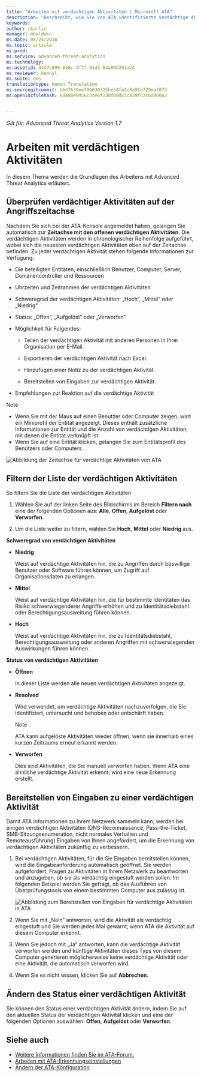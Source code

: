 ```yaml
---
title: "Arbeiten mit verdächtigen Aktivitäten | Microsoft ATA"
description: "Beschreibt, wie Sie von ATA identifizierte verdächtige Aktivitäten überprüfen."
keywords: 
author: rkarlin
manager: mbaldwin
ms.date: 08/24/2016
ms.topic: article
ms.prod: 
ms.service: advanced-threat-analytics
ms.technology: 
ms.assetid: 44d7c899-816c-4f7f-91d3-84a09d291a24
ms.reviewer: bennyl
ms.suite: ems
translationtype: Human Translation
ms.sourcegitcommit: b6d7639ee796630325be54fa1c8a91a729eaf075
ms.openlocfilehash: 6d488e9956c3ce6f130f00dc3c439fc2c6d460a3


---
```


*Gilt für: Advanced Threat Analytics Version 1.7*



# <a name="Working-with-Suspicious-Activities"></a>Arbeiten mit verdächtigen Aktivitäten
In diesem Thema werden die Grundlagen des Arbeitens mit Advanced Threat Analytics erläutert.

## <a name="Review-suspicious-activities-on-the-attack-time-line"></a>Überprüfen verdächtiger Aktivitäten auf der Angriffszeitachse
Nachdem Sie sich bei der ATA-Konsole angemeldet haben, gelangen Sie automatisch zur **Zeitachse mit den offenen verdächtigen Aktivitäten**. Die verdächtigen Aktivitäten werden in chronologischer Reihenfolge aufgeführt, wobei sich die neuesten verdächtigen Aktivitäten oben auf der Zeitachse befinden.
Zu jeder verdächtigen Aktivität stehen folgende Informationen zur Verfügung:

-   Die beteiligten Entitäten, einschließlich Benutzer, Computer, Server, Domänencontroller und Ressourcen

-   Uhrzeiten und Zeitrahmen der verdächtigen Aktivitäten

-   Schweregrad der verdächtigen Aktivitäten: „Hoch“, „Mittel“ oder „Niedrig“

-   Status: „Offen“, „Aufgelöst“ oder „Verworfen“

-   Möglichkeit für Folgendes:

    -   Teilen der verdächtigen Aktivität mit anderen Personen in Ihrer Organisation per E-Mail.

    -   Exportieren der verdächtigen Aktivität nach Excel.

    -   Hinzufügen einer Notiz zu der verdächtigen Aktivität.

    -   Bereitstellen von Eingaben zur verdächtigen Aktivität.

-   Empfehlungen zur Reaktion auf die verdächtige Aktivität

> [!NOTE]
> -   Wenn Sie mit der Maus auf einen Benutzer oder Computer zeigen, wird ein Miniprofil der Entität angezeigt. Dieses enthält zusätzliche Informationen zur Entität und die Anzahl von verdächtigen Aktivitäten, mit denen die Entität verknüpft ist.
> -   Wenn Sie auf eine Entität klicken, gelangen Sie zum Entitätsprofil des Benutzers oder Computers.

![Abbildung der Zeitachse für verdächtige Aktivitäten von ATA](media/ATA-Suspicious-Activity-Timeline.JPG)

## <a name="Filter-suspicious-activities-list"></a>Filtern der Liste der verdächtigen Aktivitäten
So filtern Sie die Liste der verdächtigen Aktivitäten

1.  Wählen Sie auf der linken Seite des Bildschirms im Bereich **Filtern nach** eine der folgenden Optionen aus: **Alle**, **Offen**, **Aufgelöst** oder **Verworfen**.

2.  Um die Liste weiter zu filtern, wählen Sie **Hoch**, **Mittel** oder **Niedrig** aus.

**Schweregrad von verdächtigen Aktivitäten**

-   **Niedrig**

    Weist auf verdächtige Aktivitäten hin, die zu Angriffen durch böswillige Benutzer oder Software führen können, um Zugriff auf Organisationsdaten zu erlangen.

-   **Mittel**

    Weist auf verdächtige Aktivitäten hin, die für bestimmte Identitäten das Risiko schwerwiegenderer Angriffe erhöhen und zu Identitätsdiebstahl oder Berechtigungsausweitung führen können.

-   **Hoch**

    Weist auf verdächtige Aktivitäten hin, die zu Identitätsdiebstahl, Berechtigungsausweitung oder anderen Angriffen mit schwerwiegenden Auswirkungen führen können.

**Status von verdächtigen Aktivitäten**

-   **Öffnen**

    In dieser Liste werden alle neuen verdächtigen Aktivitäten angezeigt.

-   **Resolved**

    Wird verwendet, um verdächtige Aktivitäten nachzuverfolgen, die Sie identifiziert, untersucht und behoben oder entschärft haben.

    > [!NOTE]
    > ATA kann aufgelöste Aktivitäten wieder öffnen, wenn sie innerhalb eines kurzen Zeitraums erneut erkannt werden.

-   **Verworfen**

    Dies sind Aktivitäten, die Sie manuell verworfen haben. Wenn ATA eine ähnliche verdächtige Aktivität erkennt, wird eine neue Erkennung erstellt.

## <a name="Provide-input-on-a-suspicious-activity"></a>Bereitstellen von Eingaben zu einer verdächtigen Aktivität
Damit ATA Informationen zu Ihrem Netzwerk sammeln kann, werden bei einigen verdächtigen Aktivitäten (DNS-Reconnaissance, Pass-the-Ticket, SMB-Sitzungsenumeration, nicht normales Verhalten und Remoteausführung) Eingaben von Ihnen angefordert, um die Erkennung von verdächtigen Aktivitäten zukünftig zu verbessern.

1.  Bei verdächtigen Aktivitäten, für die Sie Eingaben bereitstellen können, wird die Eingabeanforderung automatisch geöffnet. Sie werden aufgefordert, Fragen zu Aktivitäten in Ihrem Netzwerk zu beantworten und anzugeben, ob sie als verdächtig eingestuft werden sollen. Im folgenden Beispiel werden Sie gefragt, ob das Ausführen von Überprüfungstools von einem bestimmten Computer aus zulässig ist.

    ![Abbildung zum Bereitstellen von Eingaben für verdächtige Aktivitäten in ATA](media/ATA-Input.JPG)

2.  Wenn Sie mit „Nein“ antworten, wird die Aktivität als verdächtig eingestuft und Sie werden jedes Mal gewarnt, wenn ATA die Aktivität auf diesem Computer erkennt.

3.  Wenn Sie jedoch mit „Ja“ antworten, kann die verdächtige Aktivität verworfen werden und künftige Aktivitäten dieses Typs von diesem Computer generieren möglicherweise keine verdächtige Aktivität oder eine Aktivität, die automatisch verworfen wird.

4.  Wenn Sie es nicht wissen, klicken Sie auf **Abbrechen**.

## <a name="Change-the-status-of-a-suspicious-activity"></a>Ändern des Status einer verdächtigen Aktivität
Sie können den Status einer verdächtigen Aktivität ändern, indem Sie auf den aktuellen Status der verdächtigen Aktivität klicken und eine der folgenden Optionen auswählen: **Offen**, **Aufgelöst** oder **Verworfen**.

## <a name="See-Also"></a>Siehe auch
- [Weitere Informationen finden Sie im ATA-Forum.](https://social.technet.microsoft.com/Forums/security/home?forum=mata)
- [Arbeiten mit ATA-Erkennungseinstellungen](working-with-detection-settings.md)
- [Ändern der ATA-Konfiguration](modifying-ata-configuration.md)



<!--HONumber=Sep16_HO4-->


